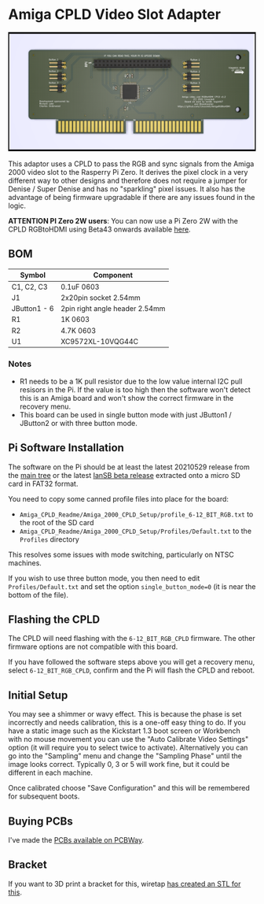 # Amiga CPLD Video Slot Adapter

![Amiga CPLD 2000 Slot](videoslotadapter.png)

This adaptor uses a CPLD to pass the RGB and sync signals from the Amiga 2000 video slot to the Rasperry Pi Zero. It derives the pixel clock in a very different way to other designs and therefore does not require a jumper for Denise / Super Denise and has no "sparkling" pixel issues. It also has the advantage of being firmware upgradable if there are any issues found in the logic.

**ATTENTION PI Zero 2W users**: You can now use a Pi Zero 2W with the CPLD RGBtoHDMI using Beta43 onwards available [here](https://github.com/IanSB/RGBtoHDMI/releases).

## BOM

| Symbol       | Component                         |
| ------------ | --------------------------------- |
| C1, C2, C3   | 0.1uF 0603                        |
| J1           | 2x20pin socket 2.54mm             |
| JButton1 - 6 | 2pin right angle header 2.54mm    |
| R1           | 1K 0603                           |
| R2           | 4.7K 0603                         |
| U1           | XC9572XL-10VQG44C                 |

### Notes

- R1 needs to be a 1K pull resistor due to the low value internal I2C pull resisors in the Pi. If the value is too high then the software won't detect this is an Amiga board and won't show the correct firmware in the recovery menu.
- This board can be used in single button mode with just JButton1 / JButton2 or with three button mode.

## Pi Software Installation

The software on the Pi should be at least the latest 20210529 release from the [main tree](https://github.com/hoglet67/RGBtoHDMI/releases) or the latest [IanSB beta release](https://github.com/IanSB/RGBtoHDMI/releases) extracted onto a micro SD card in FAT32 format.

You need to copy some canned profile files into place for the board:

* `Amiga_CPLD_Readme/Amiga_2000_CPLD_Setup/profile_6-12_BIT_RGB.txt` to the root of the SD card
* `Amiga_CPLD_Readme/Amiga_2000_CPLD_Setup/Profiles/Default.txt` to the `Profiles` directory

This resolves some issues with mode switching, particularly on NTSC machines.

If you wish to use three button mode, you then need to edit `Profiles/Default.txt` and set the option `single_button_mode=0` (it is near the bottom of the file).

## Flashing the CPLD

The CPLD will need flashing with the `6-12_BIT_RGB_CPLD` firmware. The other firmware options are not compatible with this board.

If you have followed the software steps above you will get a recovery menu, select `6-12_BIT_RGB_CPLD`, confirm and the Pi will flash the CPLD and reboot.

## Initial Setup

You may see a shimmer or wavy effect. This is because the phase is set incorrectly and needs calibration, this is a one-off easy thing to do. If you have a static image such as the Kickstart 1.3 boot screen or Workbench with no mouse movement you can use the "Auto Calibrate Video Settings" option (it will require you to select twice to activate). Alternatively you can go into the "Sampling" menu and change the "Sampling Phase" until the image looks correct. Typically 0, 3 or 5 will work fine, but it could be different in each machine.

Once calibrated choose "Save Configuration" and this will be remembered for subsequent boots.

## Buying PCBs

I've made the [PCBs available on PCBWay](https://www.pcbway.com/project/shareproject/Amiga_2000_CPLD_RGBtoHDMI_v1_2.html).

## Bracket

If you want to 3D print a bracket for this, wiretap [has created an STL for this](https://www.thingiverse.com/thing:4862309).
